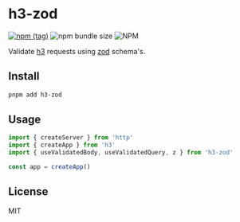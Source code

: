 # h3-zod

[![npm (tag)](https://img.shields.io/npm/v/h3-zod?style=flat&colorA=000000&colorB=000000)](https://www.npmjs.com/package/h3-zod) ![npm bundle size](https://img.shields.io/bundlephobia/minzip/h3-zod?style=flat&colorA=000000&colorB=000000) ![NPM](https://img.shields.io/npm/l/h3-zod?style=flat&colorA=000000&colorB=000000)

Validate [h3](https://github.com/unjs/h3) requests using [zod](https://github.com/colinhacks/zod) schema's.

## Install

```bash
pnpm add h3-zod
```

## Usage

```ts
import { createServer } from 'http'
import { createApp } from 'h3'
import { useValidatedBody, useValidatedQuery, z } from 'h3-zod'

const app = createApp()

```

## License

MIT
